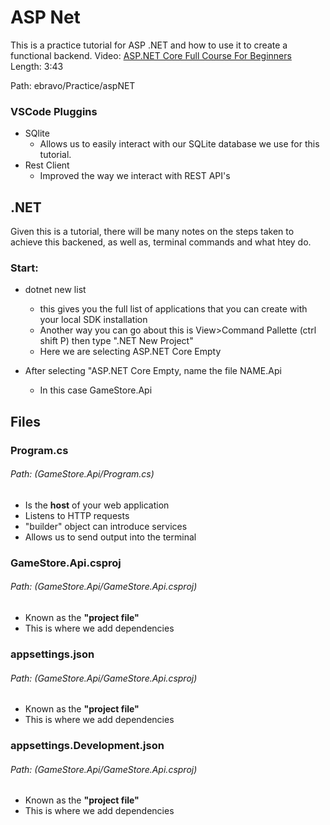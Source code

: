 # ASP Net

This is a practice tutorial for ASP .NET and how to use it to create a functional backend.
Video: [ASP.NET Core Full Course For Beginners](https://www.youtube.com/watch?v=AhAxLiGC7Pc&ab_channel=JulioCasal) <br />
Length: 3:43

Path: ebravo/Practice/aspNET

### VSCode Pluggins
- SQlite
    -    Allows us to easily interact with our SQLite database we use for this tutorial.
- Rest Client
    - Improved the way we interact with REST API's

## .NET
Given this is a tutorial, there will be many notes on the steps taken to achieve this backened, as well as, terminal commands and what htey do.

### Start:
- dotnet new list
    - this gives you the full list of applications that you can create with your local SDK installation
    - Another way you can go about this is View>Command Pallette (ctrl shift P) then type ".NET New Project"
    - Here we are selecting ASP.NET Core Empty

- After selecting "ASP.NET Core Empty, name the file NAME.Api
    - In this case GameStore.Api

## Files

### Program.cs 

<h6>Path: (GameStore.Api/Program.cs)</h6>

- Is the **host** of your web application 
- Listens to HTTP requests
- "builder" object can introduce services
- Allows us to send output into the terminal


### GameStore.Api.csproj 

<h6>Path: (GameStore.Api/GameStore.Api.csproj)</h6>

- Known as the **"project file"**
- This is where we add dependencies 

### appsettings.json 

<h6>Path: (GameStore.Api/GameStore.Api.csproj)</h6>

- Known as the **"project file"**
- This is where we add dependencies 

### appsettings.Development.json  

<h6>Path: (GameStore.Api/GameStore.Api.csproj)</h6>

- Known as the **"project file"**
- This is where we add dependencies 


